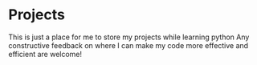 # Projects
This is just a place for me to store my projects while learning python 
Any constructive feedback on where I can make my code more effective and efficient are welcome!
